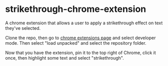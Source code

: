 # strikethrough-chrome-extension
A chrome extension that allows a user to apply a strikethrough effect on text they've selected.

Clone the repo, then go to [chrome extensions page](chrome://extensions/) and select developer mode. Then select "load unpacked" and select the repository folder.

Now that you have the extension, pin it to the top right of Chrome, click it once, then highlight some text and select "strikethrough".
